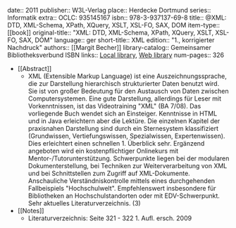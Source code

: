 date:: 2011
publisher:: W3L-Verlag
place:: Herdecke Dortmund
series:: Informatik
extra:: OCLC: 935145167
isbn:: 978-3-937137-69-8
title:: @XML: DTD, XML-Schema, XPath, XQuery, XSLT, XSL-FO, SAX, DOM
item-type:: [[book]]
original-title:: "XML: DTD, XML-Schema, XPath, XQuery, XSLT, XSL-FO, SAX, DOM"
language:: ger
short-title:: XML
edition:: "1., korrigierter Nachdruck"
authors:: [[Margit Becher]]
library-catalog:: Gemeinsamer Bibliotheksverbund ISBN
links:: [Local library](zotero://select/groups/2386895/items/PQQVHSK6), [Web library](https://www.zotero.org/groups/2386895/items/PQQVHSK6)
num-pages:: 326

- [[Abstract]]
	- XML (Extensible Markup Language) ist eine Auszeichnungssprache, die zur Darstellung hierarchisch strukturierter Daten benutzt wird. Sie ist von großer Bedeutung für den Austausch von Daten zwischen Computersystemen. Eine gute Darstellung, allerdings für Leser mit Vorkenntnissen, ist das Videotraining "XML" (BA 7/08). Das vorliegende Buch wendet sich an Einsteiger. Kenntnisse in HTML und in Java erleichtern aber die Lektüre. Die einzelnen Kapitel der praxisnahen Darstellung sind durch ein Sternesystem klassifiziert (Grundwissen, Vertiefungswissen, Spezialwissen, Expertenwissen). Dies erleichtert einen schnellen 1. Überblick sehr. Ergänzend angeboten wird ein kostenpflichtiger Onlinekurs mit Mentor-/Tutorunterstützung. Schwerpunkte liegen bei der modularen Dokumenterstellung, bei Techniken zur Weiterverarbeitung von XML und bei Schnittstellen zum Zugriff auf XML-Dokumente. Anschauliche Verständniskontrolle mittels eines durchgehenden Fallbeispiels "Hochschulwelt". Empfehlenswert insbesondere für Bibliotheken an Hochschulstandorten oder mit EDV-Schwerpunkt. Sehr aktuelles Literaturverzeichnis. (3)
- [[Notes]]
	- Literaturverzeichnis: Seite 321 - 322 1. Aufl. ersch. 2009